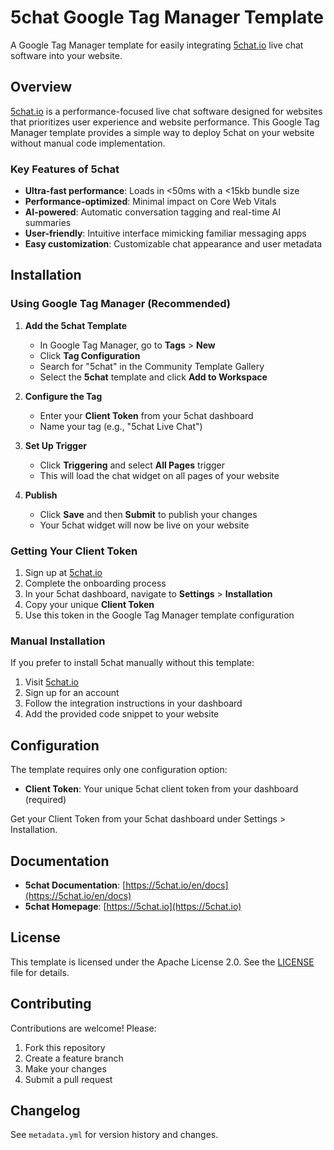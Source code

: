 # 5chat Google Tag Manager Template

A Google Tag Manager template for easily integrating [5chat.io](https://5chat.io) live chat software into your website.

## Overview

[5chat.io](https://5chat.io) is a performance-focused live chat software designed for websites that prioritizes user experience and website performance. This Google Tag Manager template provides a simple way to deploy 5chat on your website without manual code implementation.

### Key Features of 5chat

- **Ultra-fast performance**: Loads in <50ms with a <15kb bundle size
- **Performance-optimized**: Minimal impact on Core Web Vitals
- **AI-powered**: Automatic conversation tagging and real-time AI summaries
- **User-friendly**: Intuitive interface mimicking familiar messaging apps
- **Easy customization**: Customizable chat appearance and user metadata

## Installation

### Using Google Tag Manager (Recommended)

1. **Add the 5chat Template**
   - In Google Tag Manager, go to **Tags** > **New**
   - Click **Tag Configuration**
   - Search for "5chat" in the Community Template Gallery
   - Select the **5chat** template and click **Add to Workspace**

2. **Configure the Tag**
   - Enter your **Client Token** from your 5chat dashboard
   - Name your tag (e.g., "5chat Live Chat")

3. **Set Up Trigger**
   - Click **Triggering** and select **All Pages** trigger
   - This will load the chat widget on all pages of your website

4. **Publish**
   - Click **Save** and then **Submit** to publish your changes
   - Your 5chat widget will now be live on your website

### Getting Your Client Token

1. Sign up at [5chat.io](https://5chat.io)
2. Complete the onboarding process
3. In your 5chat dashboard, navigate to **Settings** > **Installation**
4. Copy your unique **Client Token**
5. Use this token in the Google Tag Manager template configuration

### Manual Installation

If you prefer to install 5chat manually without this template:

1. Visit [5chat.io](https://5chat.io)
2. Sign up for an account
3. Follow the integration instructions in your dashboard
4. Add the provided code snippet to your website

## Configuration

The template requires only one configuration option:

- **Client Token**: Your unique 5chat client token from your dashboard (required)

Get your Client Token from your 5chat dashboard under Settings > Installation.

## Documentation

- **5chat Documentation**: [https://5chat.io/en/docs](https://5chat.io/en/docs)
- **5chat Homepage**: [https://5chat.io](https://5chat.io)


## License

This template is licensed under the Apache License 2.0. See the [LICENSE](LICENSE) file for details.

## Contributing

Contributions are welcome! Please:
1. Fork this repository
2. Create a feature branch
3. Make your changes
4. Submit a pull request

## Changelog

See `metadata.yml` for version history and changes.
